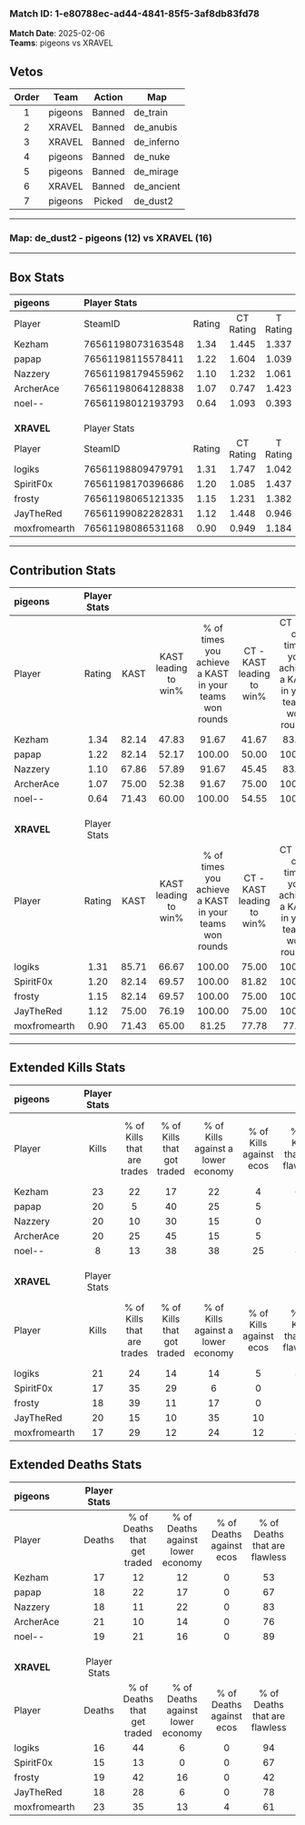 ### Match ID: 1-e80788ec-ad44-4841-85f5-3af8db83fd78  
**Match Date**: 2025-02-06  
**Teams**: pigeons vs XRAVEL  

## Vetos  

| Order | Team | Action | Map |
| :---: | :--: | :----: | --- |
| 1 | pigeons | Banned | de_train |
| 2 | XRAVEL | Banned | de_anubis |
| 3 | XRAVEL | Banned | de_inferno |
| 4 | pigeons | Banned | de_nuke |
| 5 | pigeons | Banned | de_mirage |
| 6 | XRAVEL | Banned | de_ancient |
| 7 | pigeons | Picked | de_dust2 |

---  

### **Map**: de_dust2 - pigeons (12) vs XRAVEL (16)  
---  

## Box Stats  

| **pigeons**  | Player Stats      |        |           |          |       |      |       |         |        |      |     |
| :- | :- | :-: | :-: | :-: | :-: | :-: | :-: | :-: | :-: | :-: | :-: |
| Player       | SteamID           | Rating | CT Rating | T Rating | KAST  | ADR  | Kills | Assists | Deaths | K/D  | HS% |
| Kezham       | 76561198073163548 |  1.34  |   1.445   |  1.337   | 82.14 | 83.1 |  23   |    8    |   17   | 1.35 | 56  |
| papap        | 76561198115578411 |  1.22  |   1.604   |  1.039   | 82.14 | 79.2 |  20   |   10    |   18   | 1.11 | 55  |
| Nazzery      | 76561198179455962 |  1.10  |   1.232   |  1.061   | 67.86 | 75.8 |  20   |    7    |   18   | 1.11 | 55  |
| ArcherAce    | 76561198064128838 |  1.07  |   0.747   |  1.423   | 75.00 | 74.1 |  20   |    2    |   21   | 0.95 | 50  |
| noel--       | 76561198012193793 |  0.64  |   1.093   |  0.393   | 71.43 | 46.5 |   8   |    7    |   19   | 0.42 | 50  |
|              |                   |        |           |          |       |      |       |         |        |      |     |
|              |                   |        |           |          |       |      |       |         |        |      |     |
|              |                   |        |           |          |       |      |       |         |        |      |     |
| **XRAVEL**   | Player Stats      |        |           |          |       |      |       |         |        |      |     |
| Player       | SteamID           | Rating | CT Rating | T Rating | KAST  | ADR  | Kills | Assists | Deaths | K/D  | HS% |
| logiks       | 76561198809479791 |  1.31  |   1.747   |  1.042   | 85.71 | 72.5 |  21   |   12    |   16   | 1.31 | 38  |
| SpiritF0x    | 76561198170396686 |  1.20  |   1.085   |  1.437   | 82.14 | 79.6 |  17   |   12    |   15   | 1.13 | 52  |
| frosty       | 76561198065121335 |  1.15  |   1.231   |  1.382   | 82.14 | 82.8 |  18   |    8    |   19   | 0.95 | 38  |
| JayTheRed    | 76561199082282831 |  1.12  |   1.448   |  0.946   | 75.00 | 63.0 |  20   |    9    |   18   | 1.11 | 45  |
| moxfromearth | 76561198086531168 |  0.90  |   0.949   |  1.184   | 71.43 | 62.3 |  17   |   10    |   23   | 0.74 | 52  |
---  

## Contribution Stats  

| **pigeons**  | Player Stats |       |                      |                                                        |                           |                                                             |                          |                                                            |
| :- | :-: | :-: | :-: | :-: | :-: | :-: | :-: | :-: |
| Player       |    Rating    | KAST  | KAST leading to win% | % of times you achieve a KAST in your teams won rounds | CT - KAST leading to win% | CT - % of times you achieve a KAST in your teams won rounds | T - KAST leading to win% | T - % of times you achieve a KAST in your teams won rounds |
| Kezham       |     1.34     | 82.14 |        47.83         |                         91.67                          |           41.67           |                            83.33                            |          54.55           |                           100.00                           |
| papap        |     1.22     | 82.14 |        52.17         |                         100.00                         |           50.00           |                           100.00                            |          54.55           |                           100.00                           |
| Nazzery      |     1.10     | 67.86 |        57.89         |                         91.67                          |           45.45           |                            83.33                            |          75.00           |                           100.00                           |
| ArcherAce    |     1.07     | 75.00 |        52.38         |                         91.67                          |           75.00           |                           100.00                            |          38.46           |                           83.33                            |
| noel--       |     0.64     | 71.43 |        60.00         |                         100.00                         |           54.55           |                           100.00                            |          66.67           |                           100.00                           |
|              |              |       |                      |                                                        |                           |                                                             |                          |                                                            |
|              |              |       |                      |                                                        |                           |                                                             |                          |                                                            |
|              |              |       |                      |                                                        |                           |                                                             |                          |                                                            |
| **XRAVEL**   | Player Stats |       |                      |                                                        |                           |                                                             |                          |                                                            |
| Player       |    Rating    | KAST  | KAST leading to win% | % of times you achieve a KAST in your teams won rounds | CT - KAST leading to win% | CT - % of times you achieve a KAST in your teams won rounds | T - KAST leading to win% | T - % of times you achieve a KAST in your teams won rounds |
| logiks       |     1.31     | 85.71 |        66.67         |                         100.00                         |           75.00           |                           100.00                            |          58.33           |                           100.00                           |
| SpiritF0x    |     1.20     | 82.14 |        69.57         |                         100.00                         |           81.82           |                           100.00                            |          58.33           |                           100.00                           |
| frosty       |     1.15     | 82.14 |        69.57         |                         100.00                         |           75.00           |                           100.00                            |          63.64           |                           100.00                           |
| JayTheRed    |     1.12     | 75.00 |        76.19         |                         100.00                         |           75.00           |                           100.00                            |          77.78           |                           100.00                           |
| moxfromearth |     0.90     | 71.43 |        65.00         |                         81.25                          |           77.78           |                            77.78                            |          54.55           |                           85.71                            |
---  

## Extended Kills Stats  

| **pigeons**  | Player Stats |                            |                            |                                    |                         |                              |                                 |                                       |                    |           |
| :- | :-: | :-: | :-: | :-: | :-: | :-: | :-: | :-: | :-: | :-: |
| Player       |    Kills     | % of Kills that are trades | % of Kills that got traded | % of Kills against a lower economy | % of Kills against ecos | % of Kills that are flawless | % of Kills that are close duels | % of Kills that are assisted by flash | Pistol Round Kills | AWP Kills |
| Kezham       |      23      |             22             |             17             |                 22                 |            4            |              61              |                9                |                   0                   |         0          |     3     |
| papap        |      20      |             5              |             40             |                 25                 |            5            |              70              |               10                |                   5                   |         0          |     1     |
| Nazzery      |      20      |             10             |             30             |                 15                 |            0            |              70              |                0                |                   5                   |         10         |     3     |
| ArcherAce    |      20      |             25             |             45             |                 15                 |            5            |              55              |               20                |                  15                   |         0          |     1     |
| noel--       |      8       |             13             |             38             |                 38                 |           25            |              88              |               13                |                   0                   |         0          |     1     |
|              |              |                            |                            |                                    |                         |                              |                                 |                                       |                    |           |
|              |              |                            |                            |                                    |                         |                              |                                 |                                       |                    |           |
|              |              |                            |                            |                                    |                         |                              |                                 |                                       |                    |           |
| **XRAVEL**   | Player Stats |                            |                            |                                    |                         |                              |                                 |                                       |                    |           |
| Player       |    Kills     | % of Kills that are trades | % of Kills that got traded | % of Kills against a lower economy | % of Kills against ecos | % of Kills that are flawless | % of Kills that are close duels | % of Kills that are assisted by flash | Pistol Round Kills | AWP Kills |
| logiks       |      21      |             24             |             14             |                 14                 |            5            |              81              |                5                |                   5                   |         11         |     3     |
| SpiritF0x    |      17      |             35             |             29             |                 6                  |            0            |              76              |                0                |                  12                   |         1          |     0     |
| frosty       |      18      |             39             |             11             |                 17                 |            0            |              78              |                6                |                  17                   |         0          |     1     |
| JayTheRed    |      20      |             15             |             10             |                 35                 |           10            |              55              |                5                |                  15                   |         0          |     1     |
| moxfromearth |      17      |             29             |             12             |                 24                 |           12            |              82              |                6                |                   6                   |         0          |     2     |
## Extended Deaths Stats  

| **pigeons**  | Player Stats |                             |                                   |                          |                               |                            |                           |               |
| :- | :-: | :-: | :-: | :-: | :-: | :-: | :-: | :-: |
| Player       |    Deaths    | % of Deaths that get traded | % of Deaths against lower economy | % of Deaths against ecos | % of Deaths that are flawless | % of Deaths that are close | % of Deaths while blinded | Deaths to AWP |
| Kezham       |      17      |             12              |                12                 |            0             |              53               |             0              |            12             |       0       |
| papap        |      18      |             22              |                17                 |            0             |              67               |             6              |            17             |       2       |
| Nazzery      |      18      |             11              |                22                 |            0             |              83               |             6              |            17             |       3       |
| ArcherAce    |      21      |             10              |                14                 |            0             |              76               |             10             |             5             |       5       |
| noel--       |      19      |             21              |                16                 |            0             |              89               |             0              |             5             |       2       |
|              |              |                             |                                   |                          |                               |                            |                           |               |
|              |              |                             |                                   |                          |                               |                            |                           |               |
|              |              |                             |                                   |                          |                               |                            |                           |               |
| **XRAVEL**   | Player Stats |                             |                                   |                          |                               |                            |                           |               |
| Player       |    Deaths    | % of Deaths that get traded | % of Deaths against lower economy | % of Deaths against ecos | % of Deaths that are flawless | % of Deaths that are close | % of Deaths while blinded | Deaths to AWP |
| logiks       |      16      |             44              |                 6                 |            0             |              94               |             0              |             0             |       1       |
| SpiritF0x    |      15      |             13              |                 0                 |            0             |              67               |             13             |             7             |       1       |
| frosty       |      19      |             42              |                16                 |            0             |              42               |             21             |            16             |       2       |
| JayTheRed    |      18      |             28              |                 6                 |            0             |              78               |             6              |             0             |       2       |
| moxfromearth |      23      |             35              |                13                 |            4             |              61               |             9              |             4             |       4       |
